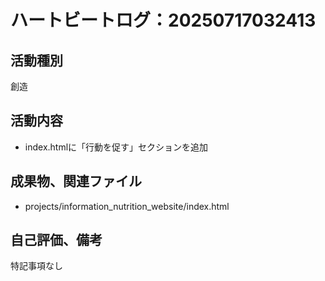 # ハートビートログ：20250717032413

## 活動種別
創造

## 活動内容
- index.htmlに「行動を促す」セクションを追加

## 成果物、関連ファイル
- projects/information_nutrition_website/index.html

## 自己評価、備考
特記事項なし
